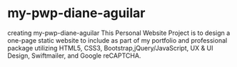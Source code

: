 # my-pwp-diane-aguilar
creating my-pwp-diane-aguilar
This Personal Website Project is to design a one-page static website to include as part of my portfolio and professional package utilizing HTML5, CSS3, Bootstrap,jQuery/JavaScript, UX & UI Design, Swiftmailer, and Google reCAPTCHA.
